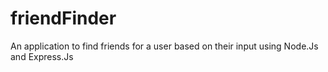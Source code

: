 # friendFinder
An application to find friends for a user based on their input using Node.Js and Express.Js
